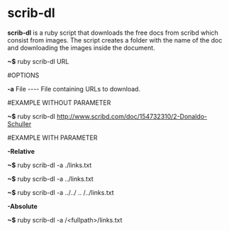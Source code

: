 # scrib-dl
**scrib-dl** is a ruby script that downloads the free docs from scribd which consist from images. The script creates a folder with the name of the doc and downloading the images inside the document.

**~$** ruby scrib-dl URL

#OPTIONS

**\-a** File  ----  File containing URLs to download.

#EXAMPLE WITHOUT PARAMETER

**~$** ruby scrib-dl http://www.scribd.com/doc/154732310/2-Donaldo-Schuller


#EXAMPLE WITH PARAMETER

**\-Relative**  

**~$** ruby scrib-dl -a ./links.txt

**~$** ruby scrib-dl -a ../links.txt

**~$** ruby scrib-dl -a ../../ ..  /../links.txt

**\-Absolute**

**~$** ruby scrib-dl -a /\<fullpath\>/links.txt




 
